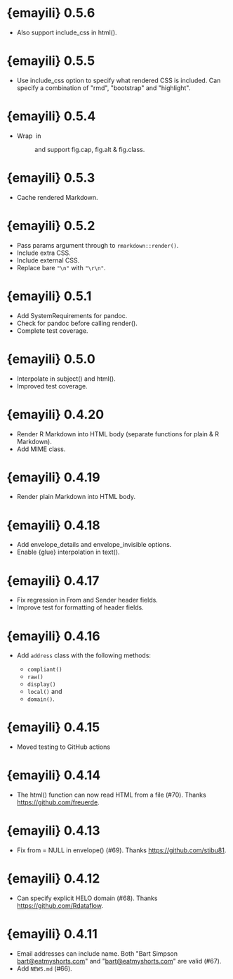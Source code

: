# {emayili} 0.5.6

* Also support include_css in html().

# {emayili} 0.5.5

* Use include_css option to specify what rendered CSS is included. Can specify
  a combination of "rmd", "bootstrap" and "highlight".

# {emayili} 0.5.4

* Wrap <img> in <figure> and support fig.cap, fig.alt & fig.class.

# {emayili} 0.5.3

* Cache rendered Markdown.

# {emayili} 0.5.2

* Pass params argument through to `rmarkdown::render()`.
* Include extra CSS.
* Include external CSS.
* Replace bare `"\n"` with `"\r\n"`.

# {emayili} 0.5.1

* Add SystemRequirements for pandoc.
* Check for pandoc before calling render().
* Complete test coverage.

# {emayili} 0.5.0

* Interpolate in subject() and html().
* Improved test coverage.

# {emayili} 0.4.20

* Render R Markdown into HTML body (separate functions for plain & R Markdown).
* Add MIME class.

# {emayili} 0.4.19

* Render plain Markdown into HTML body.

# {emayili} 0.4.18

* Add envelope_details and envelope_invisible options.
* Enable {glue} interpolation in text().

# {emayili} 0.4.17

* Fix regression in From and Sender header fields.
* Improve test for formatting of header fields.

# {emayili} 0.4.16

* Add `address` class with the following methods:

  - `compliant()`
  - `raw()`
  - `display()`
  - `local()` and
  - `domain()`.

# {emayili} 0.4.15

* Moved testing to GitHub actions

# {emayili} 0.4.14

* The html() function can now read HTML from a file (#70).
  Thanks https://github.com/freuerde.

# {emayili} 0.4.13

* Fix from = NULL in envelope() (#69).
  Thanks https://github.com/stibu81.

# {emayili} 0.4.12

* Can specify explicit HELO domain (#68).
  Thanks https://github.com/Rdataflow.

# {emayili} 0.4.11

* Email addresses can include name. Both "Bart Simpson <bart@eatmyshorts.com>"
  and "bart@eatmyshorts.com" are valid (#67).
* Add `NEWS.md` (#66).
